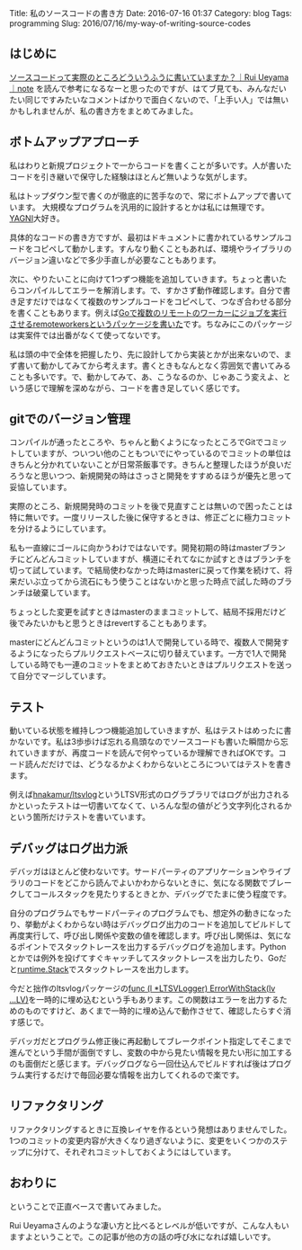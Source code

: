 Title: 私のソースコードの書き方
Date: 2016-07-16 01:37
Category: blog
Tags: programming
Slug: 2016/07/16/my-way-of-writing-source-codes

## はじめに
[ソースコードって実際のところどういうふうに書いていますか？｜Rui Ueyama｜note](https://note.mu/ruiu/n/n1083b2a5d547) を読んで参考になるなーと思ったのですが、はてブ見ても、みんなだいたい同じですみたいなコメントばかりで面白くないので、「上手い人」では無いかもしれませんが、私の書き方をまとめてみました。

## ボトムアップアプローチ
私はわりと新規プロジェクトで一からコードを書くことが多いです。人が書いたコードを引き継いで保守した経験はほとんど無いような気がします。

私はトップダウン型で書くのが徹底的に苦手なので、常にボトムアップで書いています。
大規模なプログラムを汎用的に設計するとかは私には無理です。[YAGNI](https://ja.wikipedia.org/wiki/YAGNI)大好き。

具体的なコードの書き方ですが、最初はドキュメントに書かれているサンプルコードをコピペして動かします。すんなり動くこともあれば、環境やライブラリのバージョン違いなどで多少手直しが必要なこともあります。

次に、やりたいことに向けて1つずつ機能を追加していきます。ちょっと書いたらコンパイルしてエラーを解消します。で、すかさず動作確認します。自分で書き足すだけではなくて複数のサンプルコードをコピペして、つなぎ合わせる部分を書くこともあります。例えば[Goで複数のリモートのワーカーにジョブを実行させるremoteworkersというパッケージを書いた](http://hnakamur.github.io/blog/2016/06/12/wrote_remoteworkers_go_pacakge/)です。ちなみにこのパッケージは実案件では出番がなくて使ってないです。

私は頭の中で全体を把握したり、先に設計してから実装とかが出来ないので、まず書いて動かしてみてから考えます。書くときもなんとなく雰囲気で書いてみることも多いです。で、動かしてみて、あ、こうなるのか、じゃあこう変えよ、という感じで理解を深めながら、コードを書き足していく感じです。

## gitでのバージョン管理
コンパイルが通ったところや、ちゃんと動くようになったところでGitでコミットしていますが、ついつい他のこともついでにやっているのでコミットの単位はきちんと分かれていないことが日常茶飯事です。きちんと整理したほうが良いだろうなと思いつつ、新規開発の時はさっさと開発をすすめるほうが優先と思って妥協しています。

実際のところ、新規開発時のコミットを後で見直すことは無いので困ったことは特に無いです。一度リリースした後に保守するときは、修正ごとに極力コミットを分けるようにしています。

私も一直線にゴールに向かうわけではないです。開発初期の時はmasterブランチにどんどんコミットしていますが、横道にそれてなにか試すときはブランチを切って試しています。で結局使わなかった時はmasterに戻って作業を続けて、将来だいぶ立ってから流石にもう使うことはないかと思った時点で試した時のブランチは破棄しています。

ちょっとした変更を試すときはmasterのままコミットして、結局不採用だけど後でみたいかもと思うときはrevertすることもあります。

masterにどんどんコミットというのは1人で開発している時で、複数人で開発するようになったらプルリクエストベースに切り替えています。一方で1人で開発している時でも一連のコミットをまとめておきたいときはプルリクエストを送って自分でマージしています。

## テスト
動いている状態を維持しつつ機能追加していきますが、私はテストはめったに書かないです。私は3歩歩けば忘れる鳥頭なのでソースコードも書いた瞬間から忘れていきますが、再度コードを読んで何やっているか理解できればOKです。コード読んだだけでは、どうなるかよくわからないところについてはテストを書きます。

例えば[hnakamur/ltsvlog](https://github.com/hnakamur/ltsvlog)というLTSV形式のログラブラリではログが出力されるかといったテストは一切書いてなくて、いろんな型の値がどう文字列化されるかという箇所だけテストを書いています。

## デバッグはログ出力派

デバッガはほとんど使わないです。サードパーティのアプリケーションやライブラリのコードをどこから読んでよいかわからないときに、気になる関数でブレークしてコールスタックを見たりするときとか、デバッグでたまに使う程度です。

自分のプログラムでもサードパーティのプログラムでも、想定外の動きになったり、挙動がよくわからない時はデバッグログ出力のコードを追加してビルドして再度実行して、呼び出し関係や変数の値を確認します。呼び出し関係は、気になるポイントでスタックトレースを出力するデバッグログを追加します。Pythonとかでは例外を投げてすぐキャッチしてスタックトレースを出力したり、Goだと[runtime.Stack](https://golang.org/pkg/runtime/#Stack)でスタックトレースを出力します。

今だと拙作のltsvlogパッケージの[func (l *LTSVLogger) ErrorWithStack(lv ...LV)](https://godoc.org/github.com/hnakamur/ltsvlog#LTSVLogger.ErrorWithStack)を一時的に埋め込むという手もあります。この関数はエラーを出力するためのものですけど、あくまで一時的に埋め込んで動作させて、確認したらすぐ消す感じで。

デバッガだとプログラム修正後に再起動してブレークポイント指定してそこまで進んでという手間が面倒ですし、変数の中から見たい情報を見たい形に加工するのも面倒だと感じます。デバッグログなら一回仕込んでビルドすれば後はプログラム実行するだけで毎回必要な情報を出力してくれるので楽です。

## リファクタリング
リファクタリングするときに互換レイヤを作るという発想はありませんでした。1つのコミットの変更内容が大きくなり過ぎないように、変更をいくつかのステップに分けて、それぞれコミットしておくようにはしています。

## おわりに
ということで正直ベースで書いてみました。

Rui Ueyamaさんのような凄い方と比べるとレベルが低いですが、こんな人もいますよということで。この記事が他の方の話の呼び水になれば嬉しいです。
